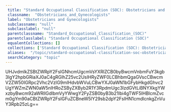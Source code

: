 ```yaml
--- 
 title: "Standard Occupational Classification (SOC): Obstetricians and Gynecologists" 
 classname:  "Obstetricians_and_Gynecologists" 
 label: "Obstetricians and Gynecologists" 
 subclassname: "null" 
 subclasslabel: "null" 
 parentclassname: "Standard_Occupational_Classification_(SOC)" 
 parentclasslabel: "Standard Occupational Classification (SOC)" 
 equalentCollections: [] 
 collections: ['Standard Occupational Classification (SOC): Obstetricians and Gynecologists']
 aliases:  "/topic/standard-occupational-classification-soc-obstetricians-and-gynecologists"  
 searchCategory: "topic" 
---
```

UHJvdmlkZSBtZWRpY2FsIGNhcmUgcmVsYXRlZCB0byBwcmVnbmFuY3kgb3IgY2hpbGRiaXJ0aC4gRGlhZ25vc2UsIHRyZWF0LCBhbmQgaGVscCBwcmV2ZW50IGRpc2Vhc2VzIG9mIHdvbWVuLCBwYXJ0aWN1bGFybHkgdGhvc2UgYWZmZWN0aW5nIHRoZSByZXByb2R1Y3RpdmUgc3lzdGVtLiBNYXkgYWxzbyBwcm92aWRlIGdlbmVyYWwgY2FyZSB0byB3b21lbi4gTWF5IHBlcmZvcm0gYm90aCBtZWRpY2FsIGFuZCBneW5lY29sb2dpY2FsIHN1cmdlcnkgZnVuY3Rpb25zLg==